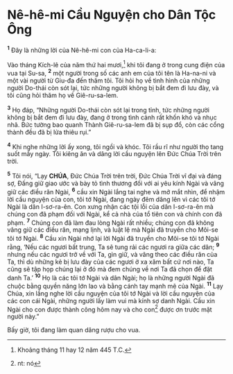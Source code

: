 # Nê-hê-mi Cầu Nguyện cho Dân Tộc Ông
<sup><b>1</b></sup> Đây là những lời của Nê-hê-mi con của Ha-ca-li-a:

Vào tháng Kích-lê của năm thứ hai mươi,[^1-40daa606-6fc5-432c-8b35-351383af190d] khi tôi đang ở trong cung điện của vua tại Su-sa, <sup><b>2</b></sup> một người trong số các anh em của tôi tên là Ha-na-ni và một vài người từ Giu-đa đến thăm tôi. Tôi hỏi họ về tình hình của những người Do-thái còn sót lại, tức những người không bị bắt đem đi lưu đày, và tôi cũng hỏi thăm họ về Giê-ru-sa-lem.

<sup><b>3</b></sup> Họ đáp, “Những người Do-thái còn sót lại trong tỉnh, tức những người không bị bắt đem đi lưu đày, đang ở trong tình cảnh rất khốn khó và nhục nhã. Bức tường bao quanh Thành Giê-ru-sa-lem đã bị sụp đổ, còn các cổng thành đều đã bị lửa thiêu rụi.”

<sup><b>4</b></sup> Khi nghe những lời ấy xong, tôi ngồi và khóc. Tôi rầu rĩ như người thọ tang suốt mấy ngày. Tôi kiêng ăn và dâng lời cầu nguyện lên Đức Chúa Trời trên trời.

<sup><b>5</b></sup> Tôi nói, “Lạy **CHÚA**, Đức Chúa Trời trên trời, Đức Chúa Trời vĩ đại và đáng sợ, Đấng giữ giao ước và bày tỏ tình thương đối với ai yêu kính Ngài và vâng giữ các điều răn Ngài, <sup><b>6</b></sup> cầu xin Ngài lắng tai nghe và mở mắt nhìn, để nhậm lời cầu nguyện của con, tôi tớ Ngài, đang ngày đêm dâng lên vì các tôi tớ Ngài là dân I-sơ-ra-ên. Con xưng nhận các tội lỗi của dân I-sơ-ra-ên mà chúng con đã phạm đối với Ngài, kể cả nhà của tổ tiên con và chính con đã phạm. <sup><b>7</b></sup> Chúng con đã làm đau lòng Ngài rất nhiều; chúng con đã không vâng giữ các điều răn, mạng lịnh, và luật lệ mà Ngài đã truyền cho Môi-se tôi tớ Ngài. <sup><b>8</b></sup> Cầu xin Ngài nhớ lại lời Ngài đã truyền cho Môi-se tôi tớ Ngài rằng, ‘Nếu các ngươi bất trung, Ta sẽ tung rải các ngươi ra giữa các dân; <sup><b>9</b></sup> nhưng nếu các ngươi trở về với Ta, gìn giữ, và vâng theo các điều răn của Ta, thì dù những kẻ bị lưu đày của các ngươi ở xa xăm bất cứ nơi nào, Ta cũng sẽ tập họp chúng lại ở đó mà đem chúng về nơi Ta đã chọn để đặt danh Ta.’ <sup><b>10</b></sup> Họ là các tôi tớ Ngài và dân Ngài; họ là những người Ngài đã chuộc bằng quyền năng lớn lao và bằng cánh tay mạnh mẽ của Ngài. <sup><b>11</b></sup> Lạy Chúa, xin lắng nghe lời cầu nguyện của tôi tớ Ngài và lời cầu nguyện của các con cái Ngài, những người lấy làm vui mà kính sợ danh Ngài. Cầu xin Ngài cho con được thành công hôm nay và cho con[^2-40daa606-6fc5-432c-8b35-351383af190d] được ơn trước mặt người này.”

Bấy giờ, tôi đang làm quan dâng rượu cho vua.

[^1-40daa606-6fc5-432c-8b35-351383af190d]: Khoảng tháng 11 hay 12 năm 445 T.C.
[^2-40daa606-6fc5-432c-8b35-351383af190d]: nt: nó